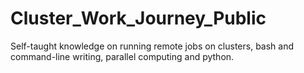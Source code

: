 # Cluster_Work_Journey_Public
Self-taught knowledge on running remote jobs on clusters, bash and command-line writing, parallel computing and python.
